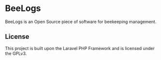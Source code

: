 # BeeLogs
BeeLogs is an Open Source piece of software for beekeeping management.

## License
This project is built upon the Laravel PHP Framework and is licensed under the GPLv3.
